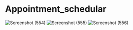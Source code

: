 # Appointment_schedular

![Screenshot (554)](https://user-images.githubusercontent.com/64186626/166409515-1014af96-a778-43a8-83ec-526c1a5328b9.png)
![Screenshot (555)](https://user-images.githubusercontent.com/64186626/166409518-e7959cbb-d178-4895-a623-8e11493545a4.png)
![Screenshot (556)](https://user-images.githubusercontent.com/64186626/166409521-ee671196-3452-44cd-af75-f3a56709b900.png)
